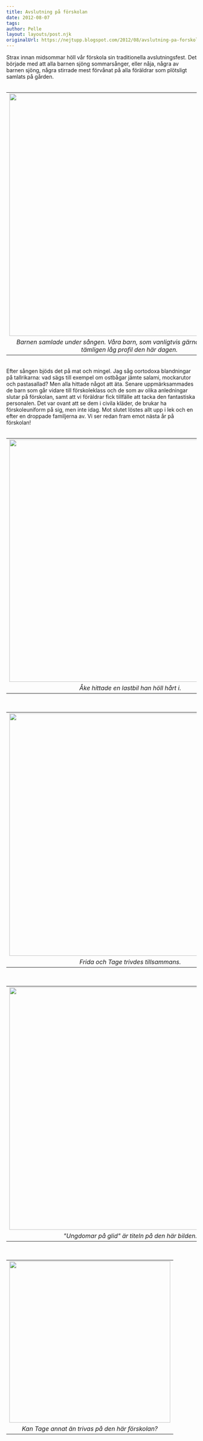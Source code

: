 ```yaml
---
title: Avslutning på förskolan
date: 2012-08-07
tags: 	
author: Pelle
layout: layouts/post.njk
originalUrl: https://nejtupp.blogspot.com/2012/08/avslutning-pa-forskolan.html
---
```


<div class="separator" style="clear: both; text-align: left;">Strax innan midsommar höll vår förskola sin traditionella avslutningsfest. Det började med att alla barnen sjöng sommarsånger, eller nåja, några av barnen sjöng, några stirrade mest förvånat på alla föräldrar som plötsligt samlats på gården.</div><div class="separator" style="clear: both; text-align: left;"><br></div><table align="center" cellpadding="0" cellspacing="0" class="tr-caption-container" style="margin-left: auto; margin-right: auto; text-align: center;"><tbody><tr><td style="text-align: center;"><img src="../../../../img/Avslutning+pa%CC%8A+fo%CC%88rskolan-5C5C4555.jpg" width="640"></td></tr><tr><td class="tr-caption" style="text-align: center;"><i>Barnen samlade under sången. Våra barn, som vanligtvis gärna sjunger, höll en tämligen låg profil den här dagen. </i></td></tr></tbody></table><br>Efter sången bjöds det på mat och mingel. Jag såg oortodoxa blandningar på tallrikarna: vad sägs till exempel om ostbågar jämte salami, mockarutor och pastasallad? Men alla hittade något att äta. Senare uppmärksammades de barn som går vidare till förskoleklass och de som av olika anledningar slutar på förskolan, samt att vi föräldrar fick tillfälle att tacka den fantastiska personalen. Det var ovant att se dem i civila kläder, de brukar ha förskoleuniform på sig, men inte idag. Mot slutet löstes allt upp i lek och en efter en droppade familjerna av. Vi ser redan fram emot nästa år på förskolan!<br><br><table align="center" cellpadding="0" cellspacing="0" class="tr-caption-container" style="margin-left: auto; margin-right: auto; text-align: center;"><tbody><tr><td style="text-align: center;"><img src="../../../../img/Avslutning+pa%CC%8A+fo%CC%88rskolan-5C5C4633.jpg" width="640"></td></tr><tr><td class="tr-caption" style="text-align: center;"><i>Åke hittade en lastbil han höll hårt i.</i></td></tr></tbody></table><br><table align="center" cellpadding="0" cellspacing="0" class="tr-caption-container" style="margin-left: auto; margin-right: auto; text-align: center;"><tbody><tr><td style="text-align: center;"><img src="../../../../img/Avslutning+pa%CC%8A+fo%CC%88rskolan-5C5C4675.jpg" width="640"></td></tr><tr><td class="tr-caption" style="text-align: center;"><i>Frida och Tage trivdes tillsammans.</i></td></tr></tbody></table><br><table align="center" cellpadding="0" cellspacing="0" class="tr-caption-container" style="margin-left: auto; margin-right: auto; text-align: center;"><tbody><tr><td style="text-align: center;"><img src="../../../../img/Avslutning+pa%CC%8A+fo%CC%88rskolan-5C5C4701.jpg" width="640"></td></tr><tr><td class="tr-caption" style="text-align: center;"><i>"Ungdomar på glid" är titeln på den här bilden.</i></td></tr></tbody></table><br><table align="center" cellpadding="0" cellspacing="0" class="tr-caption-container" style="margin-left: auto; margin-right: auto; text-align: center;"><tbody><tr><td style="text-align: center;"><img src="../../../../img/Avslutning+pa%CC%8A+fo%CC%88rskolan-5C5C4704.jpg" width="426"></td></tr><tr><td class="tr-caption" style="text-align: center;"><i>Kan Tage annat än trivas på den här förskolan?</i></td></tr></tbody></table><br>
